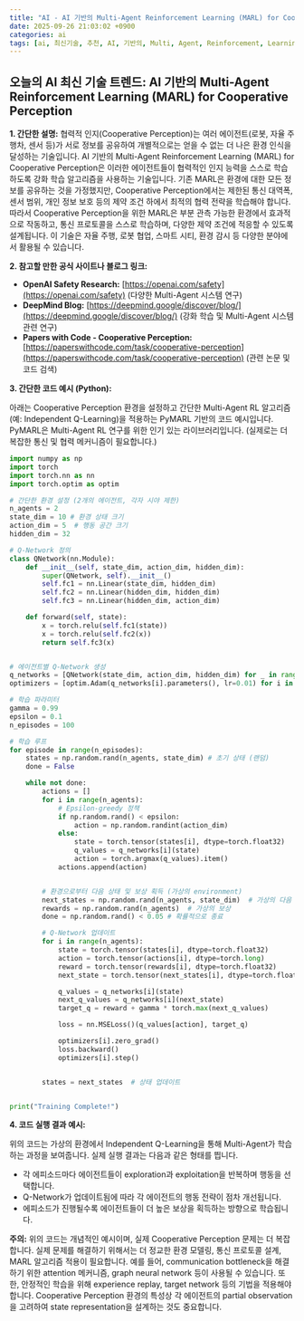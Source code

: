 ```yaml
---
title: "AI - AI 기반의 Multi-Agent Reinforcement Learning (MARL) for Cooperative Perception"
date: 2025-09-26 21:03:02 +0900
categories: ai
tags: [ai, 최신기술, 추천, AI, 기반의, Multi, Agent, Reinforcement, Learning, (MARL), for, Cooperative, Perception]
---
```


## 오늘의 AI 최신 기술 트렌드: **AI 기반의 Multi-Agent Reinforcement Learning (MARL) for Cooperative Perception**

**1. 간단한 설명:**
협력적 인지(Cooperative Perception)는 여러 에이전트(로봇, 자율 주행차, 센서 등)가 서로 정보를 공유하여 개별적으로는 얻을 수 없는 더 나은 환경 인식을 달성하는 기술입니다. AI 기반의 Multi-Agent Reinforcement Learning (MARL) for Cooperative Perception은 이러한 에이전트들이 협력적인 인지 능력을 스스로 학습하도록 강화 학습 알고리즘을 사용하는 기술입니다. 기존 MARL은 환경에 대한 모든 정보를 공유하는 것을 가정했지만, Cooperative Perception에서는 제한된 통신 대역폭, 센서 범위, 개인 정보 보호 등의 제약 조건 하에서 최적의 협력 전략을 학습해야 합니다. 따라서 Cooperative Perception을 위한 MARL은 부분 관측 가능한 환경에서 효과적으로 작동하고, 통신 프로토콜을 스스로 학습하며, 다양한 제약 조건에 적응할 수 있도록 설계됩니다. 이 기술은 자율 주행, 로봇 협업, 스마트 시티, 환경 감시 등 다양한 분야에서 활용될 수 있습니다.

**2. 참고할 만한 공식 사이트나 블로그 링크:**

*   **OpenAI Safety Research:** [https://openai.com/safety](https://openai.com/safety) (다양한 Multi-Agent 시스템 연구)
*   **DeepMind Blog:** [https://deepmind.google/discover/blog/](https://deepmind.google/discover/blog/) (강화 학습 및 Multi-Agent 시스템 관련 연구)
*   **Papers with Code - Cooperative Perception:** [https://paperswithcode.com/task/cooperative-perception](https://paperswithcode.com/task/cooperative-perception) (관련 논문 및 코드 검색)

**3. 간단한 코드 예시 (Python):**

아래는 Cooperative Perception 환경을 설정하고 간단한 Multi-Agent RL 알고리즘 (예: Independent Q-Learning)을 적용하는 PyMARL 기반의 코드 예시입니다. PyMARL은 Multi-Agent RL 연구를 위한 인기 있는 라이브러리입니다. (실제로는 더 복잡한 통신 및 협력 메커니즘이 필요합니다.)

```python
import numpy as np
import torch
import torch.nn as nn
import torch.optim as optim

# 간단한 환경 설정 (2개의 에이전트, 각자 시야 제한)
n_agents = 2
state_dim = 10 # 환경 상태 크기
action_dim = 5  # 행동 공간 크기
hidden_dim = 32

# Q-Network 정의
class QNetwork(nn.Module):
    def __init__(self, state_dim, action_dim, hidden_dim):
        super(QNetwork, self).__init__()
        self.fc1 = nn.Linear(state_dim, hidden_dim)
        self.fc2 = nn.Linear(hidden_dim, hidden_dim)
        self.fc3 = nn.Linear(hidden_dim, action_dim)

    def forward(self, state):
        x = torch.relu(self.fc1(state))
        x = torch.relu(self.fc2(x))
        return self.fc3(x)


# 에이전트별 Q-Network 생성
q_networks = [QNetwork(state_dim, action_dim, hidden_dim) for _ in range(n_agents)]
optimizers = [optim.Adam(q_networks[i].parameters(), lr=0.01) for i in range(n_agents)]

# 학습 파라미터
gamma = 0.99
epsilon = 0.1
n_episodes = 100

# 학습 루프
for episode in range(n_episodes):
    states = np.random.rand(n_agents, state_dim) # 초기 상태 (랜덤)
    done = False

    while not done:
        actions = []
        for i in range(n_agents):
            # Epsilon-greedy 정책
            if np.random.rand() < epsilon:
                action = np.random.randint(action_dim)
            else:
                state = torch.tensor(states[i], dtype=torch.float32)
                q_values = q_networks[i](state)
                action = torch.argmax(q_values).item()
            actions.append(action)


        # 환경으로부터 다음 상태 및 보상 획득 (가상의 environment)
        next_states = np.random.rand(n_agents, state_dim)  # 가상의 다음 상태
        rewards = np.random.rand(n_agents)  # 가상의 보상
        done = np.random.rand() < 0.05 # 확률적으로 종료

        # Q-Network 업데이트
        for i in range(n_agents):
            state = torch.tensor(states[i], dtype=torch.float32)
            action = torch.tensor(actions[i], dtype=torch.long)
            reward = torch.tensor(rewards[i], dtype=torch.float32)
            next_state = torch.tensor(next_states[i], dtype=torch.float32)

            q_values = q_networks[i](state)
            next_q_values = q_networks[i](next_state)
            target_q = reward + gamma * torch.max(next_q_values)

            loss = nn.MSELoss()(q_values[action], target_q)

            optimizers[i].zero_grad()
            loss.backward()
            optimizers[i].step()


        states = next_states  # 상태 업데이트


print("Training Complete!")
```

**4. 코드 실행 결과 예시:**

위의 코드는 가상의 환경에서 Independent Q-Learning을 통해 Multi-Agent가 학습하는 과정을 보여줍니다. 실제 실행 결과는 다음과 같은 형태를 띕니다.

*   각 에피소드마다 에이전트들이 exploration과 exploitation을 반복하며 행동을 선택합니다.
*   Q-Network가 업데이트됨에 따라 각 에이전트의 행동 전략이 점차 개선됩니다.
*   에피소드가 진행될수록 에이전트들이 더 높은 보상을 획득하는 방향으로 학습됩니다.

**주의:** 위의 코드는 개념적인 예시이며, 실제 Cooperative Perception 문제는 더 복잡합니다. 실제 문제를 해결하기 위해서는 더 정교한 환경 모델링, 통신 프로토콜 설계, MARL 알고리즘 적용이 필요합니다. 예를 들어, communication bottleneck을 해결하기 위한 attention 메커니즘, graph neural network 등이 사용될 수 있습니다. 또한, 안정적인 학습을 위해 experience replay, target network 등의 기법을 적용해야 합니다. Cooperative Perception 환경의 특성상 각 에이전트의 partial observation을 고려하여 state representation을 설계하는 것도 중요합니다.

